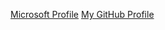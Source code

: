 [Microsoft Profile](https://docs.microsoft.com/en-us/users/fredericklegaspi-4116/)
[My GitHub Profile](https://github.com/flegaspi700)
